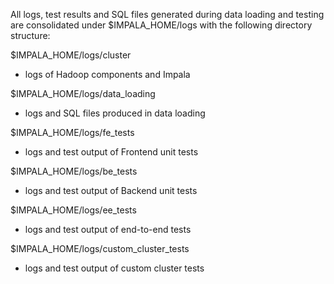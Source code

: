 All logs, test results and SQL files generated during data loading
and testing are consolidated under $IMPALA_HOME/logs with the
following directory structure:

$IMPALA_HOME/logs/cluster
- logs of Hadoop components and Impala

$IMPALA_HOME/logs/data_loading
- logs and SQL files produced in data loading

$IMPALA_HOME/logs/fe_tests
- logs and test output of Frontend unit tests

$IMPALA_HOME/logs/be_tests
- logs and test output of Backend unit tests

$IMPALA_HOME/logs/ee_tests
- logs and test output of end-to-end tests

$IMPALA_HOME/logs/custom_cluster_tests
- logs and test output of custom cluster tests
